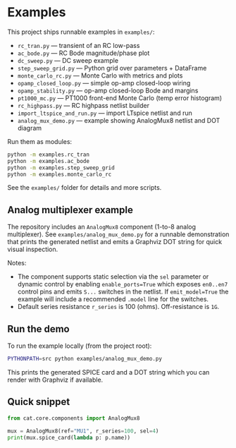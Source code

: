 # Examples

This project ships runnable examples in `examples/`:

- `rc_tran.py` — transient of an RC low-pass
- `ac_bode.py` — RC Bode magnitude/phase plot
- `dc_sweep.py` — DC sweep example
- `step_sweep_grid.py` — Python grid over parameters + DataFrame
- `monte_carlo_rc.py` — Monte Carlo with metrics and plots
- `opamp_closed_loop.py` — simple op-amp closed-loop wiring
- `opamp_stability.py` — op-amp closed-loop Bode and margins
- `pt1000_mc.py` — PT1000 front-end Monte Carlo (temp error histogram)
- `rc_highpass.py` — RC highpass netlist builder
- `import_ltspice_and_run.py` — import LTspice netlist and run
- `analog_mux_demo.py` — example showing AnalogMux8 netlist and DOT diagram

Run them as modules:

```bash
python -m examples.rc_tran
python -m examples.ac_bode
python -m examples.step_sweep_grid
python -m examples.monte_carlo_rc
```

See the `examples/` folder for details and more scripts.

Analog multiplexer example
--------------------------

The repository includes an `AnalogMux8` component (1-to-8 analog multiplexer).
See `examples/analog_mux_demo.py` for a runnable demonstration that prints the
generated netlist and emits a Graphviz DOT string for quick visual inspection.

Notes:
- The component supports static selection via the `sel` parameter or dynamic
	control by enabling `enable_ports=True` which exposes `en0..en7` control
	pins and emits `S...` switches in the netlist. If `emit_model=True` the
	example will include a recommended `.model` line for the switches.
- Default series resistance `r_series` is 100 (ohms). Off-resistance is `1G`.

Run the demo
------------

To run the example locally (from the project root):

```bash
PYTHONPATH=src python examples/analog_mux_demo.py
```

This prints the generated SPICE card and a DOT string which you can render
with Graphviz if available.

Quick snippet
-------------

```python
from cat.core.components import AnalogMux8

mux = AnalogMux8(ref="MU1", r_series=100, sel=4)
print(mux.spice_card(lambda p: p.name))
```
